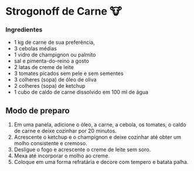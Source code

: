 # Strogonoff de Carne :cow:

 ### Ingredientes

* 1 kg de carne de sua preferência,
* 3 cebolas médias
* 1 vidro de champignon ou palmito
* sal e pimenta-do-reino a gosto
* 2 latas de creme de leite
* 3 tomates picados sem pele e sem sementes
* 3 colheres (sopa) de óleo de oliva
* 2 colheres (sopa) de ketchup
* 1 cubo de caldo de carne dissolvido em 100 ml de água

## Modo de preparo

1. Em uma panela, adicione o óleo, a carne, a cebola, os tomates, o caldo de carne e deixe cozinhar por 20 minutos.
2. Acrescente o ketchup e o champignon e deixe cozinhar até obter um molho consistente e cremoso.
3. Desligue o fogo e acrescente o creme de leite sem soro.
4. Mexa até incorporar o molho ao creme.
5. Coloque em uma forma refratária e decore com tempero e batata palha.

